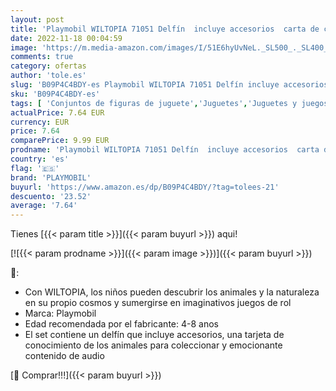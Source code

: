 ```yaml
---
layout: post
title: 'Playmobil WILTOPIA 71051 Delfín  incluye accesorios  carta de colección con animales y código QR  a partir de 4 años'
date: 2022-11-18 00:04:59
image: 'https://m.media-amazon.com/images/I/51E6hyUvNeL._SL500_._SL400_.jpg'
comments: true
category: ofertas
author: 'tole.es'
slug: 'B09P4C4BDY-es Playmobil WILTOPIA 71051 Delfín incluye accesorios carta...'
sku: 'B09P4C4BDY-es'
tags: [ 'Conjuntos de figuras de juguete','Juguetes','Juguetes y juegos','Muñecos y figuras','playmobil','🇪🇸', ]
actualPrice: 7.64 EUR
currency: EUR
price: 7.64
comparePrice: 9.99 EUR
prodname: 'Playmobil WILTOPIA 71051 Delfín  incluye accesorios  carta de colección con animales y código QR  a partir de 4 años'
country: 'es'
flag: '🇪🇸'
brand: 'PLAYMOBIL'
buyurl: 'https://www.amazon.es/dp/B09P4C4BDY/?tag=tolees-21'
descuento: '23.52'
average: '7.64'
---
```


Tienes [{{< param title >}}]({{< param buyurl >}}) aqui!

[![{{< param prodname >}}]({{< param image >}})]({{< param buyurl >}})

🔎:

- Con WILTOPIA, los niños pueden descubrir los animales y la naturaleza en su propio cosmos y sumergirse en imaginativos juegos de rol
- Marca: Playmobil
- Edad recomendada por el fabricante: 4-8 anos
- El set contiene un delfín que incluye accesorios, una tarjeta de conocimiento de los animales para coleccionar y emocionante contenido de audio

[🛒 Comprar!!!]({{< param buyurl >}})
